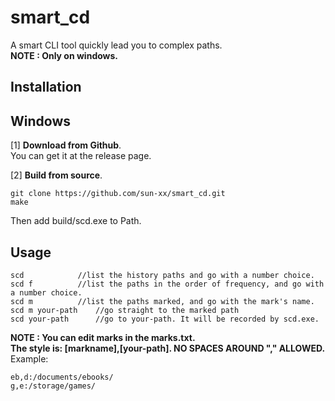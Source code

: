 # smart_cd
A smart CLI tool quickly lead you to complex paths.  
**NOTE : Only on windows.**

## Installation

## Windows  
[1] **Download from Github**.  
    You can get it at the release page.

[2] **Build from source**.  
```shell
git clone https://github.com/sun-xx/smart_cd.git
make
```
  Then add build/scd.exe to Path.   

## Usage  
```
scd            //list the history paths and go with a number choice.
scd f          //list the paths in the order of frequency, and go with a number choice.
scd m          //list the paths marked, and go with the mark's name.
scd m your-path    //go straight to the marked path
scd your-path      //go to your-path. It will be recorded by scd.exe.
 ```
**NOTE : You can edit marks in the marks.txt.**   
**The style is: [markname],[your-path]. NO SPACES AROUND "," ALLOWED.**   
Example:  
```
eb,d:/documents/ebooks/
g,e:/storage/games/
```
